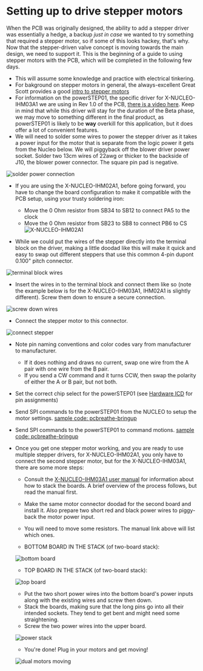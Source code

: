 # Setting up to drive stepper motors

When the PCB was originally designed, the ability to add a stepper driver was essentially a hedge, a backup *just in
case* we wanted to try something that required a stepper motor, so if some of this looks hackey, that's why.  Now that
the stepper-driven valve concept is moving towards the main design, we need to support it.  This is the beginning of a
guide to using stepper motors with the PCB, which will be completed in the following few days.

* This will assume some knowledge and practice with electrical tinkering.
* For bakground on stepper motors in general, the always-excellent Great Scott provides a good
  [intro to stepper motors](https://youtu.be/bkqoKWP4Oy4)
* For information on the powerSTEP01, the specific driver for X-NUCLEO-IHM03A1 we are using in Rev 1.0 of the PCB,
  [there is a video here](https://youtu.be/_Arx5CMr_mk).  Keep in mind that while this driver will stay for the duration
  of the Beta phase, we may move to something different in the final product, as powerSTEP01 is likely to be **way**
  overkill for this application, but it does offer a lot of convenient features.
* We will need to solder some wires to power the stepper driver as it takes a power input for the motor that is separate
  from the logic power it gets from the Nucleo below. We will piggyback off the blower driver power socket.  Solder two
  13cm wires of 22awg or thicker to the backside of J10, the blower power connector. The square pin pad is negative.

![solder power connection](readme_photos/stepper_driver_setup/IMG_9372.jpg)
* If you are using the X-NUCLEO-IHM02A1, before going forward, you have to change the board configuration to make it
compatible with the PCB setup, using your trusty soldering iron:
    * Move the 0 Ohm resistor from SB34 to SB12 to connect PA5 to the clock
    * Move the 0 Ohm resistor from SB23 to SB8 to connect PB6 to CS
![X-NUCLEO-IHM02A1](readme_photos/stepper_driver_setup/x-nucleo-ihm02a1.jpeg)

* While we could put the wires of the stepper directly into the terminal block on the driver, making a little doodad
  like this will make it quick and easy to swap out different steppers that use this common 4-pin dupont 0.100" pitch
  connector.

![terminal block wires](readme_photos/stepper_driver_setup/IMG_9371.jpg)

* Insert the wires in to the terminal block and connect them like so (note the example below is for the
  X-NUCLEO-IHM03A1, IHM02A1 is slightly different).  Screw them down to ensure a secure connection.

![screw down wires](readme_photos/stepper_driver_setup/IMG_9373.jpg)
* Connect the stepper motor to this connector.

![connect stepper](readme_photos/stepper_driver_setup/IMG_9374.jpg)
* Note pin naming conventions and color codes vary from manufacturer to manufacturer.
    * If it does nothing and draws no current, swap one wire from the A pair with one wire from the B pair.
    * If you send a CW command and it turns CCW, then swap the polarity of either the A or B pair, but not both.
* Set the correct chip select for the powerSTEP01 (see
  [Hardware ICD](https://docs.google.com/spreadsheets/d/1JOSQKxkQxXJ6MCMDI9PwUQ6kiuGdujR4D6EJN9u2LWg/edit?usp=sharing)
  for pin assignments)
* Send SPI commands to the powerSTEP01 from the NUCLEO to setup the motor settings.
  [sample code: pcbreathe-bringup](https://github.com/inceptionev/pcbreathe-bringup)
* Send SPI commands to the powerSTEP01 to command motions.
  [sample code: pcbreathe-bringup](https://github.com/inceptionev/pcbreathe-bringup)
* Once you get one stepper motor working, and you are ready to use multiple stepper drivers, for X-NUCLEO-IHM02A1, you
  only have to connect the second stepper motor, but for the X-NUCLEO-IHM03A1, there are some more steps:
    * Consult the [X-NUCLEO-IHM03A1 user manual](https://www.st.com/resource/en/user_manual/dm00206777-getting-started-with-the-high-power-stepper-motor-driver-expansion-board-based-on-powerstep01-for-stm32-nucleo-stmicroelectronics.pdf)
      for information about how to stack the boards.  A brief overview of the process follows, but read the manual first.
    * Make the same motor connector doodad for the second board and install it.  Also prepare two short red and black
      power wires to piggy-back the motor power input.
    * You will need to move some resistors.  The manual link above will list which ones.

    * BOTTOM BOARD IN THE STACK (of two-board stack):

    ![bottom board](readme_photos/stepper_driver_setup/IMG_9493.jpg)

    * TOP BOARD IN THE STACK (of two-board stack):

    ![top board](readme_photos/stepper_driver_setup/IMG_9494.jpg)

    * Put the two short power wires into the bottom board's power inputs along with the existing wires and screw then
      down.
    * Stack the boards, making sure that the long pins go into all their intended sockets.  They tend to get bent and
      might need some straightening.
    * Screw the two power wires into the upper board.

    ![power stack](readme_photos/stepper_driver_setup/IMG_9497.jpg)

    * You're done!  Plug in your motors and get moving!

    ![dual motors moving](readme_photos/stepper_driver_setup/IMG_9505.GIF)
